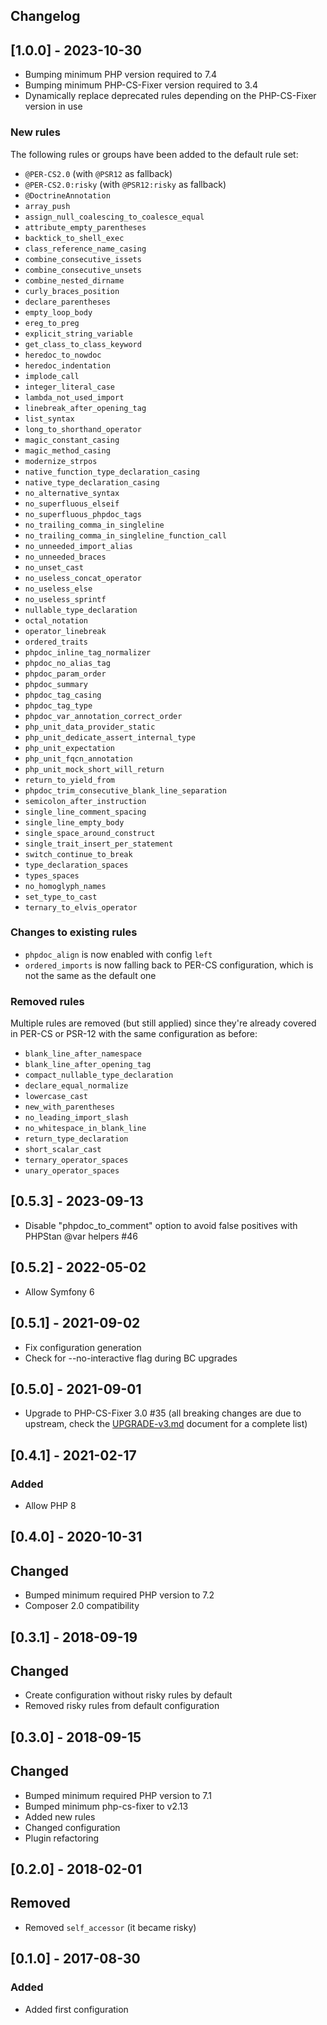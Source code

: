 Changelog
---------

## [1.0.0] - 2023-10-30
- Bumping minimum PHP version required to 7.4
- Bumping minimum PHP-CS-Fixer version required to 3.4
- Dynamically replace deprecated rules depending on the PHP-CS-Fixer version in use

### New rules
The following rules or groups have been added to the default rule set:
- `@PER-CS2.0` (with `@PSR12` as fallback)
- `@PER-CS2.0:risky` (with `@PSR12:risky` as fallback)
- `@DoctrineAnnotation`
- `array_push`
- `assign_null_coalescing_to_coalesce_equal`
- `attribute_empty_parentheses`
- `backtick_to_shell_exec`
- `class_reference_name_casing`
- `combine_consecutive_issets`
- `combine_consecutive_unsets`
- `combine_nested_dirname`
- `curly_braces_position`
- `declare_parentheses`
- `empty_loop_body`
- `ereg_to_preg`
- `explicit_string_variable`
- `get_class_to_class_keyword`
- `heredoc_to_nowdoc`
- `heredoc_indentation`
- `implode_call`
- `integer_literal_case`
- `lambda_not_used_import`
- `linebreak_after_opening_tag`
- `list_syntax`
- `long_to_shorthand_operator`
- `magic_constant_casing`
- `magic_method_casing`
- `modernize_strpos`
- `native_function_type_declaration_casing`
- `native_type_declaration_casing`
- `no_alternative_syntax`
- `no_superfluous_elseif`
- `no_superfluous_phpdoc_tags`
- `no_trailing_comma_in_singleline`
- `no_trailing_comma_in_singleline_function_call`
- `no_unneeded_import_alias`
- `no_unneeded_braces`
- `no_unset_cast`
- `no_useless_concat_operator`
- `no_useless_else`
- `no_useless_sprintf`
- `nullable_type_declaration`
- `octal_notation`
- `operator_linebreak`
- `ordered_traits`
- `phpdoc_inline_tag_normalizer`
- `phpdoc_no_alias_tag`
- `phpdoc_param_order`
- `phpdoc_summary`
- `phpdoc_tag_casing`
- `phpdoc_tag_type`
- `phpdoc_var_annotation_correct_order`
- `php_unit_data_provider_static`
- `php_unit_dedicate_assert_internal_type`
- `php_unit_expectation`
- `php_unit_fqcn_annotation`
- `php_unit_mock_short_will_return`
- `return_to_yield_from`
- `phpdoc_trim_consecutive_blank_line_separation`
- `semicolon_after_instruction`
- `single_line_comment_spacing`
- `single_line_empty_body`
- `single_space_around_construct`
- `single_trait_insert_per_statement`
- `switch_continue_to_break`
- `type_declaration_spaces`
- `types_spaces`
- `no_homoglyph_names`
- `set_type_to_cast`
- `ternary_to_elvis_operator`


### Changes to existing rules
- `phpdoc_align` is now enabled with config `left`
- `ordered_imports` is now falling back to PER-CS configuration, which is not the same as the default one

### Removed rules
Multiple rules are removed (but still applied) since they're already covered in PER-CS or PSR-12 with the same configuration as before:
- `blank_line_after_namespace`
- `blank_line_after_opening_tag`
- `compact_nullable_type_declaration`
- `declare_equal_normalize`
- `lowercase_cast`
- `new_with_parentheses`
- `no_leading_import_slash`
- `no_whitespace_in_blank_line`
- `return_type_declaration`
- `short_scalar_cast`
- `ternary_operator_spaces`
- `unary_operator_spaces`

## [0.5.3] - 2023-09-13
- Disable "phpdoc_to_comment" option to avoid false positives with PHPStan @var helpers #46

## [0.5.2] - 2022-05-02
- Allow Symfony 6

## [0.5.1] - 2021-09-02
- Fix configuration generation
- Check for --no-interactive flag during BC upgrades

## [0.5.0] - 2021-09-01
- Upgrade to PHP-CS-Fixer 3.0 #35 (all breaking changes are due to upstream, check the [UPGRADE-v3.md](https://github.com/FriendsOfPHP/PHP-CS-Fixer/blob/v3.0.2/UPGRADE-v3.md) document for a complete list)

## [0.4.1] - 2021-02-17
### Added
- Allow PHP 8

## [0.4.0] - 2020-10-31
## Changed
- Bumped minimum required PHP version to 7.2
- Composer 2.0 compatibility

## [0.3.1] - 2018-09-19
## Changed
- Create configuration without risky rules by default
- Removed risky rules from default configuration

## [0.3.0] - 2018-09-15
## Changed
- Bumped minimum required PHP version to 7.1
- Bumped minimum php-cs-fixer to v2.13
- Added new rules
- Changed configuration
- Plugin refactoring


## [0.2.0] - 2018-02-01
## Removed
- Removed `self_accessor` (it became risky)

## [0.1.0] - 2017-08-30
### Added
- Added first configuration

